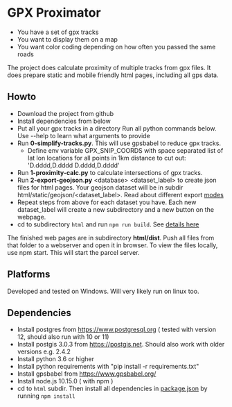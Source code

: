 # GPX Proximator

* You have a set of gpx tracks
* You want to display them on a map
* You want color coding depending on how often you passed the same roads

The project does calculate proximity of multiple tracks from gpx files. It does prepare static and mobile friendly html pages, including all gps data.

## Howto

* Download the project from github
* Install dependencies from below
* Put all your gpx tracks in a directory
Run all python commands below. Use --help to learn what arguments to provide
* Run <strong>0-simplify-tracks.py</strong>. This will use gpsbabel to reduce gpx tracks.
    * Define env variable GPX_SNIP_COORDS with space separated list of lat lon locations for all points in 1km distance to cut out: 'D.dddd,D.dddd D.dddd,D.dddd'
* Run <strong>1-proximity-calc.py</strong> to calculate intersections of gpx tracks.
* Run <strong>2-export-geojson.py</strong> \<database> \<dataset_label> to create json files for html pages. Your geojson dataset will be in subdir html/static/geojson/<dataset_label>. Read about different export [modes](MODES.md)
* Repeat steps from above for each dataset you have. Each new dataset_label will create a new subdirectory and a new button on the webpage.
* cd to subdirectory `html` and run `npm run build`. See [details here](html/README.md)

The finished web pages are in subdirectory <strong>html/dist</strong>. Push all files from that folder to a webserver and open it in browser. To view the files locally, use npm start. This will start the parcel server.

## Platforms

Developed and tested on Windows. Will very likely run on linux too.
## Dependencies

* Install postgres from https://www.postgresql.org ( tested with version 12, should also run with 10 or 11)
* Install postgis 3.0.3 from https://postgis.net. Should also work with older versions e.g. 2.4.2
* Install python 3.6 or higher
* Install python requirements with "pip install -r requirements.txt"
* Install gpsbabel from https://www.gpsbabel.org/
* Install node.js 10.15.0 ( with npm )
* cd to `html` subdir. Then install all dependencies in [package.json](html/package.json) by running `npm install`
